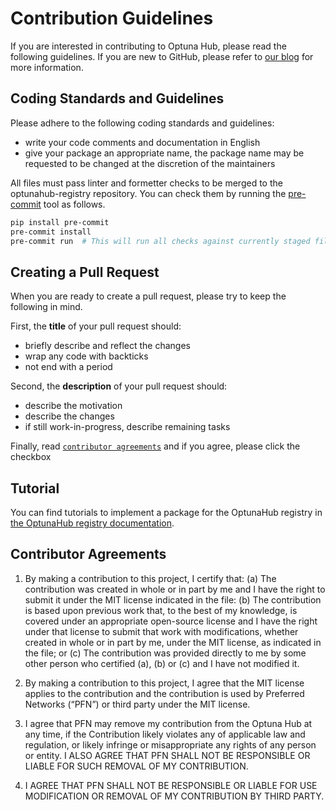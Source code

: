 # Contribution Guidelines

If you are interested in contributing to Optuna Hub, please read the following guidelines.
If you are new to GitHub, please refer to [our blog](https://medium.com/optuna/optuna-wants-your-pull-request-ff619572302c) for more information.

## Coding Standards and Guidelines

Please adhere to the following coding standards and guidelines:

- write your code comments and documentation in English
- give your package an appropriate name, the package name may be requested to be changed at the discretion of the maintainers

All files must pass linter and formetter checks to be merged to the optunahub-registry repository.
You can check them by running the [pre-commit](https://pre-commit.com/) tool as follows.

```bash
pip install pre-commit
pre-commit install
pre-commit run  # This will run all checks against currently staged files.
```

## Creating a Pull Request

When you are ready to create a pull request, please try to keep the following in mind.

First, the **title** of your pull request should:

- briefly describe and reflect the changes
- wrap any code with backticks
- not end with a period

Second, the **description** of your pull request should:

- describe the motivation
- describe the changes
- if still work-in-progress, describe remaining tasks

Finally, read [`contributor agreements`](#contributor-agreements) and if you agree, please click the checkbox

## Tutorial

You can find tutorials to implement a package for the OptunaHub registry in [the OptunaHub registry documentation](https://optuna.github.io/optunahub-registry/).

## Contributor Agreements

1. By making a contribution to this project, I certify that:
   (a) The contribution was created in whole or in part by me and I have the right to submit it under the MIT license indicated in the file:
   (b) The contribution is based upon previous work that, to the best of my knowledge, is covered under an appropriate open-source license and I have the right under that license to submit that work with modifications, whether created in whole or in part by me, under the MIT license, as indicated in the file; or
   (c) The contribution was provided directly to me by some other person who certified (a), (b) or (c) and I have not modified it.

1. By making a contribution to this project, I agree that the MIT license applies to the contribution and the contribution is used by Preferred Networks (“PFN”) or third party under the MIT license.

1. I agree that PFN may remove my contribution from the Optuna Hub at any time, if the Contribution likely violates any of applicable law and regulation, or likely infringe or misappropriate any rights of any person or entity. I ALSO AGREE THAT PFN SHALL NOT BE RESPONSIBLE OR LIABLE FOR SUCH REMOVAL OF MY CONTRIBUTION.

1. I AGREE THAT PFN SHALL NOT BE RESPONSIBLE OR LIABLE FOR USE MODIFICATION OR REMOVAL OF MY CONTRIBUTION BY THIRD PARTY.
